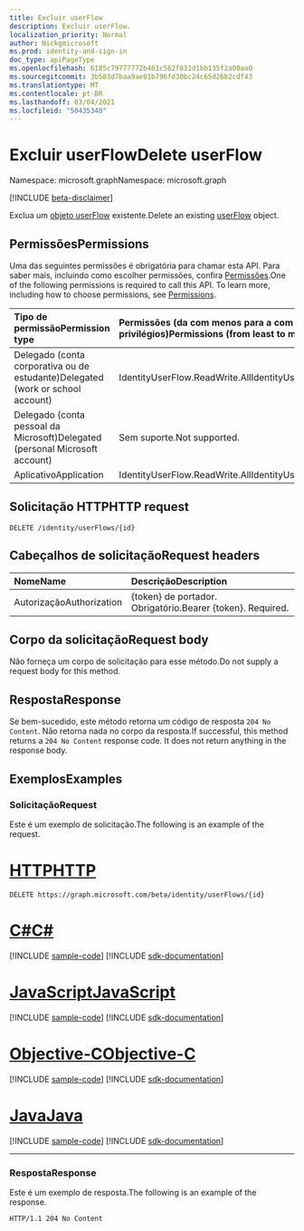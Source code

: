 ```yaml
---
title: Excluir userFlow
description: Excluir userFlow.
localization_priority: Normal
author: Nickgmicrosoft
ms.prod: identity-and-sign-in
doc_type: apiPageType
ms.openlocfilehash: 6185c79777772b461c562f831d1bb135f2a00aa0
ms.sourcegitcommit: 3b583d7baa9ae81b796fd30bc24c65d26b2cdf43
ms.translationtype: MT
ms.contentlocale: pt-BR
ms.lasthandoff: 03/04/2021
ms.locfileid: "50435340"
---
```

# <a name="delete-userflow"></a><span data-ttu-id="2db43-103">Excluir userFlow</span><span class="sxs-lookup"><span data-stu-id="2db43-103">Delete userFlow</span></span>

<span data-ttu-id="2db43-104">Namespace: microsoft.graph</span><span class="sxs-lookup"><span data-stu-id="2db43-104">Namespace: microsoft.graph</span></span>

[!INCLUDE [beta-disclaimer](../../includes/beta-disclaimer.md)]

<span data-ttu-id="2db43-105">Exclua um [objeto userFlow](../resources/identityuserflow.md) existente.</span><span class="sxs-lookup"><span data-stu-id="2db43-105">Delete an existing [userFlow](../resources/identityuserflow.md) object.</span></span>

## <a name="permissions"></a><span data-ttu-id="2db43-106">Permissões</span><span class="sxs-lookup"><span data-stu-id="2db43-106">Permissions</span></span>

<span data-ttu-id="2db43-p101">Uma das seguintes permissões é obrigatória para chamar esta API. Para saber mais, incluindo como escolher permissões, confira [Permissões](/graph/permissions-reference).</span><span class="sxs-lookup"><span data-stu-id="2db43-p101">One of the following permissions is required to call this API. To learn more, including how to choose permissions, see [Permissions](/graph/permissions-reference).</span></span>

| <span data-ttu-id="2db43-109">Tipo de permissão</span><span class="sxs-lookup"><span data-stu-id="2db43-109">Permission type</span></span>                        | <span data-ttu-id="2db43-110">Permissões (da com menos para a com mais privilégios)</span><span class="sxs-lookup"><span data-stu-id="2db43-110">Permissions (from least to most privileged)</span></span> |
|:---------------------------------------|:--------------------------------------------|
| <span data-ttu-id="2db43-111">Delegado (conta corporativa ou de estudante)</span><span class="sxs-lookup"><span data-stu-id="2db43-111">Delegated (work or school account)</span></span>     | <span data-ttu-id="2db43-112">IdentityUserFlow.ReadWrite.All</span><span class="sxs-lookup"><span data-stu-id="2db43-112">IdentityUserFlow.ReadWrite.All</span></span> |
| <span data-ttu-id="2db43-113">Delegado (conta pessoal da Microsoft)</span><span class="sxs-lookup"><span data-stu-id="2db43-113">Delegated (personal Microsoft account)</span></span> | <span data-ttu-id="2db43-114">Sem suporte.</span><span class="sxs-lookup"><span data-stu-id="2db43-114">Not supported.</span></span> |
| <span data-ttu-id="2db43-115">Aplicativo</span><span class="sxs-lookup"><span data-stu-id="2db43-115">Application</span></span>                            | <span data-ttu-id="2db43-116">IdentityUserFlow.ReadWrite.All</span><span class="sxs-lookup"><span data-stu-id="2db43-116">IdentityUserFlow.ReadWrite.All</span></span> |

## <a name="http-request"></a><span data-ttu-id="2db43-117">Solicitação HTTP</span><span class="sxs-lookup"><span data-stu-id="2db43-117">HTTP request</span></span>

<!-- { "blockType": "ignored" } -->

```http
DELETE /identity/userFlows/{id}
```

## <a name="request-headers"></a><span data-ttu-id="2db43-118">Cabeçalhos de solicitação</span><span class="sxs-lookup"><span data-stu-id="2db43-118">Request headers</span></span>

| <span data-ttu-id="2db43-119">Nome</span><span class="sxs-lookup"><span data-stu-id="2db43-119">Name</span></span>          | <span data-ttu-id="2db43-120">Descrição</span><span class="sxs-lookup"><span data-stu-id="2db43-120">Description</span></span>   |
|:--------------|:--------------|
| <span data-ttu-id="2db43-121">Autorização</span><span class="sxs-lookup"><span data-stu-id="2db43-121">Authorization</span></span> | <span data-ttu-id="2db43-p102">{token} de portador. Obrigatório.</span><span class="sxs-lookup"><span data-stu-id="2db43-p102">Bearer {token}. Required.</span></span> |

## <a name="request-body"></a><span data-ttu-id="2db43-124">Corpo da solicitação</span><span class="sxs-lookup"><span data-stu-id="2db43-124">Request body</span></span>

<span data-ttu-id="2db43-125">Não forneça um corpo de solicitação para esse método.</span><span class="sxs-lookup"><span data-stu-id="2db43-125">Do not supply a request body for this method.</span></span>

## <a name="response"></a><span data-ttu-id="2db43-126">Resposta</span><span class="sxs-lookup"><span data-stu-id="2db43-126">Response</span></span>

<span data-ttu-id="2db43-p103">Se bem-sucedido, este método retorna um código de resposta `204 No Content`. Não retorna nada no corpo da resposta.</span><span class="sxs-lookup"><span data-stu-id="2db43-p103">If successful, this method returns a `204 No Content` response code. It does not return anything in the response body.</span></span>

## <a name="examples"></a><span data-ttu-id="2db43-129">Exemplos</span><span class="sxs-lookup"><span data-stu-id="2db43-129">Examples</span></span>

### <a name="request"></a><span data-ttu-id="2db43-130">Solicitação</span><span class="sxs-lookup"><span data-stu-id="2db43-130">Request</span></span>

<span data-ttu-id="2db43-131">Este é um exemplo de solicitação.</span><span class="sxs-lookup"><span data-stu-id="2db43-131">The following is an example of the request.</span></span>

# <a name="http"></a>[<span data-ttu-id="2db43-132">HTTP</span><span class="sxs-lookup"><span data-stu-id="2db43-132">HTTP</span></span>](#tab/http)
<!-- {
  "blockType": "request",
  "name": "delete_identityuserflow"
}-->

```http
DELETE https://graph.microsoft.com/beta/identity/userFlows/{id}
```
# <a name="c"></a>[<span data-ttu-id="2db43-133">C#</span><span class="sxs-lookup"><span data-stu-id="2db43-133">C#</span></span>](#tab/csharp)
[!INCLUDE [sample-code](../includes/snippets/csharp/delete-identityuserflow-csharp-snippets.md)]
[!INCLUDE [sdk-documentation](../includes/snippets/snippets-sdk-documentation-link.md)]

# <a name="javascript"></a>[<span data-ttu-id="2db43-134">JavaScript</span><span class="sxs-lookup"><span data-stu-id="2db43-134">JavaScript</span></span>](#tab/javascript)
[!INCLUDE [sample-code](../includes/snippets/javascript/delete-identityuserflow-javascript-snippets.md)]
[!INCLUDE [sdk-documentation](../includes/snippets/snippets-sdk-documentation-link.md)]

# <a name="objective-c"></a>[<span data-ttu-id="2db43-135">Objective-C</span><span class="sxs-lookup"><span data-stu-id="2db43-135">Objective-C</span></span>](#tab/objc)
[!INCLUDE [sample-code](../includes/snippets/objc/delete-identityuserflow-objc-snippets.md)]
[!INCLUDE [sdk-documentation](../includes/snippets/snippets-sdk-documentation-link.md)]

# <a name="java"></a>[<span data-ttu-id="2db43-136">Java</span><span class="sxs-lookup"><span data-stu-id="2db43-136">Java</span></span>](#tab/java)
[!INCLUDE [sample-code](../includes/snippets/java/delete-identityuserflow-java-snippets.md)]
[!INCLUDE [sdk-documentation](../includes/snippets/snippets-sdk-documentation-link.md)]

---


### <a name="response"></a><span data-ttu-id="2db43-137">Resposta</span><span class="sxs-lookup"><span data-stu-id="2db43-137">Response</span></span>

<span data-ttu-id="2db43-138">Este é um exemplo de resposta.</span><span class="sxs-lookup"><span data-stu-id="2db43-138">The following is an example of the response.</span></span>

<!-- {
  "blockType": "response",
  "truncated": true
} -->

```http
HTTP/1.1 204 No Content
```

<!-- uuid: 16cd6b66-4b1a-43a1-adaf-3a886856ed98
2019-02-04 14:57:30 UTC -->
<!-- {
  "type": "#page.annotation",
  "description": "Delete userFlow",
  "keywords": "",
  "section": "documentation",
  "tocPath": ""
}-->


